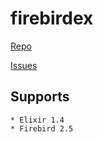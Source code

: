 # firebirdex

[Repo](https://github.com/nakagami/firebirdex)

[Issues](https://github.com/nakagami/firebirdex/issues)

## Supports
	* Elixir 1.4
	* Firebird 2.5
